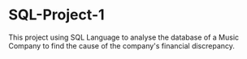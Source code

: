 # SQL-Project-1
This project using SQL Language to analyse the database of a Music Company to find the cause of the company's financial discrepancy.
